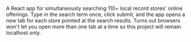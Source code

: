 A React app for simultaneously searching 110+ local record stores' online offerings. Type in the search term once, click submit, and the app opens a new tab for each store pointed at the search results. Turns out browsers won't let you open more than one tab at a time so this project will remain localhost only. 
